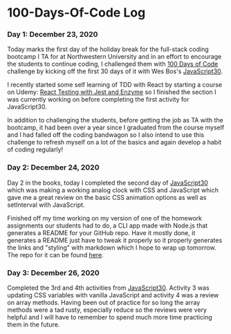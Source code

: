 # 100-Days-Of-Code Log

### Day 1: December 23, 2020

Today marks the first day of the holiday break for the full-stack coding bootcamp I TA for at Northwestern University and in an effort to encourage the students to continue coding, I challenged them with [100 Days of Code](https://www.100daysofcode.com/) challenge by kicking off the first 30 days of it with Wes Bos's [JavaScript30](https://javascript30.com/).

I recently started some self learning of TDD with React by starting a course on Udemy: [React Testing with Jest and Enzyme](https://www.udemy.com/share/101ZdQA0oddV9QR3Q=/) so I finished the section I was currently working on before completing the first activity for JavaScript30.

In addition to challenging the students, before getting the job as TA with the bootcamp, it had been over a year since I graduated from the course myself and I had falled off the coding bandwagon so I also intend to use this challenge to refresh myself on a lot of the basics and again develop a habit of coding regularly!

### Day 2: December 24, 2020
Day 2 in the books, today I completed the second day of [JavaScript30](https://javascript30.com/) which was making
a working analog clock with CSS and JavaScript which gave me a great review on the basic CSS animation options as well as setInterval with JavaScript.

Finished off my time working on my version of one of the homework assignments our students had to do, a CLI app made with Node.js that generates a README for your GitHub repo. Have it mostly done, it generates a README just have to tweak it properly so it properly generates the links and
"styling" with markdown which I hope to wrap up tomorrow. The repo for it can be found [here](https://github.com/tonythetiger323/README-generator/).

### Day 3: December 26, 2020
Completed the 3rd and 4th activities from [JavaScript30](https://javascript30.com). Activity 3 was updating CSS variables with vanilla JavaScript and activity 4 was a review on array methods. Having been out of practice for so long the array methods were a tad rusty, especially reduce so the reviews were very helpful and I will have to remember to spend much more time practicing them in the future.
